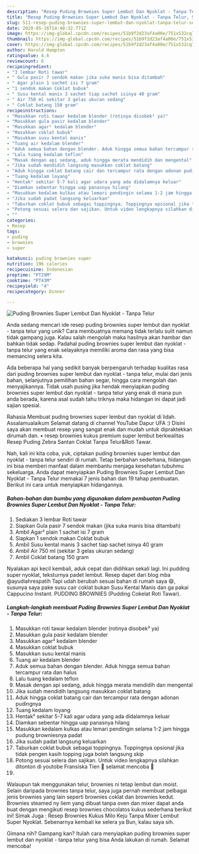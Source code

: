```yaml
---
description: "Resep Puding Brownies Super Lembut Dan Nyoklat - Tanpa Telur, Sempurna"
title: "Resep Puding Brownies Super Lembut Dan Nyoklat - Tanpa Telur, Sempurna"
slug: 511-resep-puding-brownies-super-lembut-dan-nyoklat-tanpa-telur-sempurna
date: 2020-05-16T14:40:32.771Z
image: https://img-global.cpcdn.com/recipes/51b9f2d23af4a00e/751x532cq70/puding-brownies-super-lembut-dan-nyoklat-tanpa-telur-foto-resep-utama.jpg
thumbnail: https://img-global.cpcdn.com/recipes/51b9f2d23af4a00e/751x532cq70/puding-brownies-super-lembut-dan-nyoklat-tanpa-telur-foto-resep-utama.jpg
cover: https://img-global.cpcdn.com/recipes/51b9f2d23af4a00e/751x532cq70/puding-brownies-super-lembut-dan-nyoklat-tanpa-telur-foto-resep-utama.jpg
author: Harold Hampton
ratingvalue: 4.6
reviewcount: 6
recipeingredient:
- "3 lembar Roti tawar"
- " Gula pasir 7 sendok makan jika suka manis bisa ditambah"
- " Agar plain 1 sachet isi 7 gram"
- "1 sendok makan Coklat bubuk"
- " Susu kental manis 3 sachet tiap sachet isinya 40 gram"
- " Air 750 ml sekitar 3 gelas ukuran sedang"
- " Coklat batang 150 gram"
recipeinstructions:
- "Masukkan roti tawar kedalam blender (rotinya disobek² ya)"
- "Masukkan gula pasir kedalam blender"
- "Masukkan agar² kedalam blender"
- "Masukkan coklat bubuk"
- "Masukkan susu kental manis"
- "Tuang air kedalam blender"
- "Aduk semua bahan dengan blender. Aduk hingga semua bahan tercampur rata dan halus"
- "Lalu tuang kedalam teflon"
- "Masak dengan api sedang, aduk hingga merata mendidih dan mengental"
- "Jika sudah mendidih langsung masukkan coklat batang"
- "Aduk hingga coklat batang cair dan tercampur rata dengan adonan pudingnya"
- "Tuang kedalam loyang"
- "Hentak² sekitar 5-7 kali agar udara yang ada didalamnya keluar"
- "Diamkan sebentar hingga uap panasnya hilang"
- "Masukkan kedalam kulkas atau lemari pendingin selama 1-2 jam hingga pudung browniesnya padat"
- "Jika sudah padat langsung keluarkan"
- "Taburkan coklat bubuk sebagai toppingnya. Toppingnya opsional jika tidak pengen kasih topping juga boleh langsung skip"
- "Potong sesuai selera dan sajikan. Untuk video lengkapnya silahkan ditonton di youtobe Fransiska Tien 🤗 selamat mencoba 🤗"
- ""
categories:
- Resep
tags:
- puding
- brownies
- super

katakunci: puding brownies super 
nutrition: 196 calories
recipecuisine: Indonesian
preptime: "PT29M"
cooktime: "PT43M"
recipeyield: "4"
recipecategory: Dinner

---
```



![Puding Brownies Super Lembut Dan Nyoklat - Tanpa Telur](https://img-global.cpcdn.com/recipes/51b9f2d23af4a00e/751x532cq70/puding-brownies-super-lembut-dan-nyoklat-tanpa-telur-foto-resep-utama.jpg)

Anda sedang mencari ide resep puding brownies super lembut dan nyoklat - tanpa telur yang unik? Cara membuatnya memang tidak terlalu sulit namun tidak gampang juga. Kalau salah mengolah maka hasilnya akan hambar dan bahkan tidak sedap. Padahal puding brownies super lembut dan nyoklat - tanpa telur yang enak selayaknya memiliki aroma dan rasa yang bisa memancing selera kita.

Ada beberapa hal yang sedikit banyak berpengaruh terhadap kualitas rasa dari puding brownies super lembut dan nyoklat - tanpa telur, mulai dari jenis bahan, selanjutnya pemilihan bahan segar, hingga cara mengolah dan menyajikannya. Tidak usah pusing jika hendak menyiapkan puding brownies super lembut dan nyoklat - tanpa telur yang enak di mana pun anda berada, karena asal sudah tahu triknya maka hidangan ini dapat jadi sajian spesial.

Rahasia Membuat puding brownies super lembut dan nyoklat di lidah. Assalamualaikum Selamat datang di channel YouTube Dapur UFA :) Disini saya akan membuat resep yang sangat enak dan mudah untuk dipraktekkan dirumah dan. • resep brownies kukus premium super lembut berkwalitas Resep Puding Zebra Santan Coklat Tanpa Telur&amp;Roti Tawar.


Nah, kali ini kita coba, yuk, ciptakan puding brownies super lembut dan nyoklat - tanpa telur sendiri di rumah. Tetap berbahan sederhana, hidangan ini bisa memberi manfaat dalam membantu menjaga kesehatan tubuhmu sekeluarga. Anda dapat menyiapkan Puding Brownies Super Lembut Dan Nyoklat - Tanpa Telur memakai 7 jenis bahan dan 19 tahap pembuatan. Berikut ini cara untuk menyiapkan hidangannya.

<!--inarticleads1-->

##### Bahan-bahan dan bumbu yang digunakan dalam pembuatan Puding Brownies Super Lembut Dan Nyoklat - Tanpa Telur:

1. Sediakan 3 lembar Roti tawar
1. Siapkan  Gula pasir 7 sendok makan (jika suka manis bisa ditambah)
1. Ambil  Agar² plain 1 sachet isi 7 gram
1. Siapkan 1 sendok makan Coklat bubuk
1. Ambil  Susu kental manis 3 sachet tiap sachet isinya 40 gram
1. Ambil  Air 750 ml (sekitar 3 gelas ukuran sedang)
1. Ambil  Coklat batang 150 gram


Nyalakan api kecil kembali, aduk cepat dan didihkan sekali lagi. Ini pudding super nyoklat, teksturnya padet lembut. Resep dapet dari blog mba @ayudiahrespatih Tapi udah berubah sesuai bahan di rumah saya 😄, susunya saya pake susu cair coklat bukan Susu Kental Manis dan ga pakai Cappucino Instant. PUDDING BROWNIES (Pudding Cokelat Roti Tawar). 

<!--inarticleads2-->

##### Langkah-langkah membuat Puding Brownies Super Lembut Dan Nyoklat - Tanpa Telur:

1. Masukkan roti tawar kedalam blender (rotinya disobek² ya)
1. Masukkan gula pasir kedalam blender
1. Masukkan agar² kedalam blender
1. Masukkan coklat bubuk
1. Masukkan susu kental manis
1. Tuang air kedalam blender
1. Aduk semua bahan dengan blender. Aduk hingga semua bahan tercampur rata dan halus
1. Lalu tuang kedalam teflon
1. Masak dengan api sedang, aduk hingga merata mendidih dan mengental
1. Jika sudah mendidih langsung masukkan coklat batang
1. Aduk hingga coklat batang cair dan tercampur rata dengan adonan pudingnya
1. Tuang kedalam loyang
1. Hentak² sekitar 5-7 kali agar udara yang ada didalamnya keluar
1. Diamkan sebentar hingga uap panasnya hilang
1. Masukkan kedalam kulkas atau lemari pendingin selama 1-2 jam hingga pudung browniesnya padat
1. Jika sudah padat langsung keluarkan
1. Taburkan coklat bubuk sebagai toppingnya. Toppingnya opsional jika tidak pengen kasih topping juga boleh langsung skip
1. Potong sesuai selera dan sajikan. Untuk video lengkapnya silahkan ditonton di youtobe Fransiska Tien 🤗 selamat mencoba 🤗
1. 


Walaupun tak menggunakan telur, brownies ni tetap lembut dan moist. Selain daripada brownies tanpa telur, saya juga pernah membuat pelbagai jenis brownies yang lain seperti brownies coklat dan brownies kedut. Brownies steamed ny liem yang dibuat tanpa oven dan mixer dapat anda buat dengan mengikuti resep brownies chocolatos kukus sederhana berikut ini! Simak Juga : Resep Brownies Kukus Milo Keju Tanpa Mixer Lembut Super Nyoklat. Sebenarnya kembali ke selera ya Bun, kalau saya sih. 

Gimana nih? Gampang kan? Itulah cara menyiapkan puding brownies super lembut dan nyoklat - tanpa telur yang bisa Anda lakukan di rumah. Selamat mencoba!
